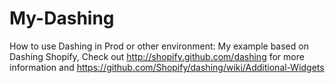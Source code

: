 # My-Dashing
How to use Dashing in Prod or other environment: My example based on Dashing Shopify,
Check out http://shopify.github.com/dashing for more information and https://github.com/Shopify/dashing/wiki/Additional-Widgets

